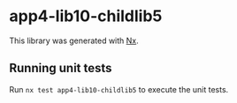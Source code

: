 # app4-lib10-childlib5

This library was generated with [Nx](https://nx.dev).

## Running unit tests

Run `nx test app4-lib10-childlib5` to execute the unit tests.
